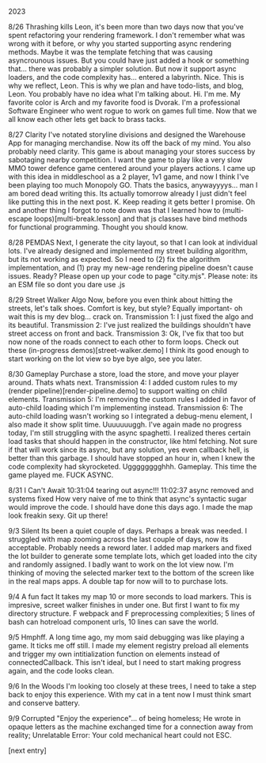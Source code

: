 2023

8/26 Thrashing kills
  Leon, it's been more than two days now that you've spent refactoring your rendering framework. I don't remember what was wrong with it before, or why you started supporting async rendering methods. Maybe it was the template fetching that was causing asyncrounous issues. But you could have just added a hook or something that... there was probably a simpler solution. But now it support async loaders, and the code complexity has... entered a labyrinth. Nice. This is why we reflect, Leon. This is why we plan and have todo-lists, and blog, Leon. You probably have no idea what I'm talking about.
  Hi. I'm me. My favorite color is Arch and my favorite food is Dvorak. I'm a professional Software Engineer who went rogue to work on games full time. Now that we all know each other lets get back to brass tacks.

8/27 Clarity
  I've notated storyline divisions and designed the Warehouse App for managing merchandise. Now its off the back of my mind. You also probably need clarity. This game is about managing your stores success by sabotaging nearby competition. I want the game to play like a very slow MMO tower defence game centered around your players actions. I came up with this idea in middleschool as a 2 player, 1v1 game, and now I think I've been playing too much Monopoly GO. Thats the basics, anywayyyys... man I am bored dead writing this. Its actually tomorrow already I just didn't feel like putting this in the next post. K. Keep reading it gets better I promise. Oh and another thing I forgot to note down was that I learned how to (multi-escape loops)[multi-break.lesson] and that js classes have bind methods for functional programming. Thought you should know.

8/28 PEMDAS
  Next, I generate the city layout, so that I can look at individual lots. I've already designed and implemented my street building algorithm, but its not working as expected. So I need to (2) fix the algorithm implementation, and (1) pray my new-age rendering pipeline doesn't cause issues. Ready? Please open up your code to page "city.mjs". Please note: its an ESM file so dont you dare use .js

8/29 Street Walker Algo
  Now, before you even think about hitting the streets, let's talk shoes. Comfort is key, but style? Equally important- oh wait this is my dev blog... crack on. 
  Transmission 1: I just fixed the algo and its beautiful. 
  Transmission 2: I've just realized the buildings shouldn't have street access on front and back.
  Transmission 3: Ok, I've fix that too but now none of the roads connect to each other to form loops.
Check out these (in-progress demos)[street-walker.demo] 
I think its good enough to start working on the lot view so bye bye algo, see you later.

8/30 Gameplay
  Purchase a store, load the store, and move your player around. Thats whats next.
  Transmission 4: I added custom rules to my (render pipeline)[render-pipeline.demo] to support waiting on child elements.
  Transmission 5: I'm removing the custom rules I added in favor of auto-child loading which I'm implementing instead.
  Transmission 6: The auto-child loading wasn't working so I integrated a debug-menu element, I also made it show split time.
Uuuuuuuggh. I've again made no progress today, I'm still struggling with the async spaghetti. I realized theres certain load tasks that should happen in the constructor, like html fetching. Not sure if that will work since its async, but any solution, yes even callback hell, is better than this garbage. I should have stopped an hour in, when I knew the code complexity had skyrocketed. Ugggggggghhh. Gameplay. This time the game played me. FUCK ASYNC.

8/31 I Can't Await
 10:31:04 tearing out async!!!
 11:02:37 async removed and systems fixed
How very naive of me to think that async's syntactic sugar would improve the code. I should have done this days ago. 
I made the map look freakin sexy. Git up there!

9/3 Silent
Its been a quiet couple of days.
Perhaps a break was needed.
I struggled with map zooming across the last couple of days, now its acceptable. Probably needs a reword later.
I added map markers and fixed the lot builder to generate some template lots, which get loaded into the city and randomly assigned.
I badly want to work on the lot view now. I'm thinking of moving the selected marker text to the bottom of the screen like in the real maps apps. A double tap for now will to to purchase lots.

9/4 A fun fact
It takes my map 10 or more seconds to load markers. This is impresive, screet walker finishes in under one. But first I want to fix my directory structure. F webpack and F preprocessing complexities; 5 lines of bash can hotreload component urls, 10 lines can save the world. 

9/5 Hmphff.
  A long time ago, my mom said debugging was like playing a game. It ticks me off still. I made my element registry preload all elements and trigger my own intitialization function on elements instead of connectedCallback. This isn't ideal, but I need to start making progress again, and the code looks clean.

9/6 In the Woods
  I'm looking too closely at these trees, I need to take a step back to enjoy this experience. With my cat in a tent now I must think smart and conserve battery.

9/9 Corrupted
  "Enjoy the experience"... of being homeless; He wrote in opaque letters as the machine exchanged time for a connection away from reality; Unrelatable Error: Your cold mechanical heart could not ESC.

[next entry]